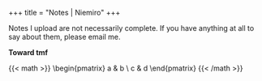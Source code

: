 +++
title = "Notes | Niemiro"
+++

Notes I upload are not necessarily complete. If you have anything at all to say about them, please email me.

**Toward tmf**

{{< math >}}
\begin{pmatrix}
a & b \\
c & d
\end{pmatrix}
{{< /math >}}

